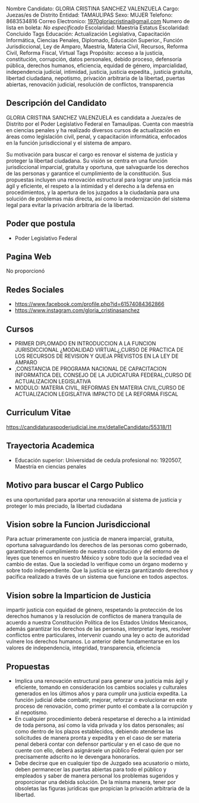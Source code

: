 Nombre Candidato: GLORIA CRISTINA SANCHEZ VALENZUELA
Cargo: Juezas/es de Distrito
Entidad: TAMAULIPAS
Sexo: MUJER
Telefono: 8683534816
Correo Electronico: 1970gloriacristina@gmail.com
Numero de lista en boleta: *No especificado*
Escolaridad: Maestría
Estatus Escolaridad: Concluido
Tags Educación: Actualización Legislativa, Capacitación Informática, Ciencias Penales, Diplomado, Educación Superior., Función Jurisdiccional, Ley de Amparo, Maestría, Materia Civil, Recursos, Reforma Civil, Reforma Fiscal, Virtual
Tags Propósito: acceso a la justicia, constitución, corrupción, datos personales, debido proceso, defensoría pública, derechos humanos, eficiencia, equidad de género, imparcialidad, independencia judicial, intimidad, justicia, justicia expedita., justicia gratuita, libertad ciudadana, nepotismo, privación arbitraria de la libertad, puertas abiertas, renovación judicial, resolución de conflictos, transparencia


## Descripción del Candidato 

GLORIA CRISTINA SANCHEZ VALENZUELA es candidata a Jueza/es de Distrito por el Poder Legislativo Federal en Tamaulipas. Cuenta con maestría en ciencias penales y ha realizado diversos cursos de actualización en áreas como legislación civil, penal, y capacitación informática, enfocados en la función jurisdiccional y el sistema de amparo.

Su motivación para buscar el cargo es renovar el sistema de justicia y proteger la libertad ciudadana. Su visión se centra en una función jurisdiccional imparcial, gratuita y oportuna, que salvaguarde los derechos de las personas y garantice el cumplimiento de la constitución. Sus propuestas incluyen una renovación estructural para lograr una justicia más ágil y eficiente, el respeto a la intimidad y el derecho a la defensa en procedimientos, y la apertura de los juzgados a la ciudadanía para una solución de problemas más directa, así como la modernización del sistema legal para evitar la privación arbitraria de la libertad.


## Poder que postula

- Poder Legislativo Federal


## Pagina Web

No proporcionó


## Redes Sociales

- https://www.facebook.com/profile.php?id=61574084362866
- https://www.instagram.com/gloria_cristinasanchez


## Cursos

- PRIMER DIPLOMADO EN INTRODUCCION A LA FUNCION JURISDICCIONAL ¿MODALIDAD VIRTUAL¿,CURSO DE PRACTICA DE LOS RECURSOS DE REVISION Y QUEJA PREVISTOS EN LA LEY DE AMPARO
- ,CONSTANCIA DE PROGRAMA NACIONAL DE CAPACITACION INFORMATICA DEL CONSEJO DE LA JUDICATURA FEDERAL,CURSO DE ACTUALIZACION LEGISLATIVA
- MODULO: MATERIA CIVIL, REFORMAS EN MATERIA CIVIL,CURSO DE ACTUALIZACION LEGISLATIVA IMPACTO DE LA REFORMA FISCAL


## Curriculum Vitae

https://candidaturaspoderjudicial.ine.mx/detalleCandidato/55318/11


## Trayectoria Academica

- Educación superior: Universidad de cedula profesional no: 1920507, Maestría en ciencias penales


## Motivo para buscar el Cargo Publico

es una oportunidad para aportar una renovación al sistema de justicia y proteger lo más preciado, la libertad ciudadana


## Vision sobre la Funcion Jurisdiccional

Para actuar primeramente con justicia de manera imparcial, gratuita, oportuna salvaguardando los derechos de las personas como gobernado, garantizando el cumplimiento de nuestra constitución y del entorno de leyes que tenemos en nuestro México y sobre todo que la sociedad vea el cambio de estas. Que la sociedad lo verifique como un órgano moderno y sobre todo independiente. Que la justicia se ejerza garantizando derechos y pacifica realizado a través de un sistema que funcione en todos aspectos.


## Vision sobre la Imparticion de Justicia

impartir justicia con equidad de género, respetando la protección de los derechos humanos y la resolución de conflictos de manera tranquila de acuerdo a nuestra Constitución Política de los Estados Unidos Mexicanos, además garantizar los derechos de las personas, interpretar leyes, resolver conflictos entre particulares, intervenir cuando una ley o acto de autoridad vulnere los derechos humanos. Lo anterior debe fundamentarse en los valores de independencia, integridad, transparencia, eficiencia


## Propuestas

- Implica una renovación estructural para generar una justicia más ágil y eficiente, tomando en consideración los cambios sociales y culturales generados en los últimos años y para cumplir una justicia expedita. La función judicial debe combatir, mejorar, reforzar o evolucionar en este proceso de renovación, como primer punto el combate a la corrupción y al nepotismo.
- En cualquier procedimiento deberá respetarse el derecho a la intimidad de toda persona, así como la vida privada y los datos personales; así como dentro de los plazos establecidos, debiendo atenderse las solicitudes de manera pronta y expedita y en el caso de ser materia penal deberá contar con defensor particular y en el caso de que no cuente con ello, deberá asignársele un público Federal quien por ser precisamente adscrito no le devengara honorarios.
- Debe decirse que en cualquier tipo de Juzgado sea acusatorio o mixto, deben permanecer las puertas abiertas para todo el público y empleados y saber de manera personal los problemas sugeridos y proporcionar una debida solución. De la misma manera, tener por obsoletas las figuras jurídicas que propician la privación arbitraria de la libertad.

